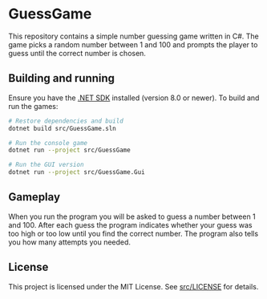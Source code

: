 # GuessGame

This repository contains a simple number guessing game written in C#. The game picks a random number between 1 and 100 and prompts the player to guess until the correct number is chosen.

## Building and running

Ensure you have the [.NET SDK](https://dotnet.microsoft.com/download) installed (version 8.0 or newer). To build and run the games:

```bash
# Restore dependencies and build
dotnet build src/GuessGame.sln

# Run the console game
dotnet run --project src/GuessGame

# Run the GUI version
dotnet run --project src/GuessGame.Gui
```

## Gameplay

When you run the program you will be asked to guess a number between 1 and 100. After each guess the program indicates whether your guess was too high or too low until you find the correct number. The program also tells you how many attempts you needed.

## License

This project is licensed under the MIT License. See [src/LICENSE](src/LICENSE) for details.